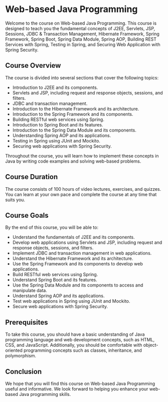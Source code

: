 
# Web-based Java Programming

Welcome to the course on Web-based Java Programming. This course is designed to teach you the fundamental concepts of J2EE, Servlets, JSP, Sessions, JDBC & Transaction Management, Hibernate Framework, Spring Framework, Spring Boot, Spring Data Module, Spring AOP, Building REST Services with Spring, Testing in Spring, and Securing Web Application with Spring Security.

## Course Overview

The course is divided into several sections that cover the following topics:

-   Introduction to J2EE and its components.
-   Servlets and JSP, including request and response objects, sessions, and filters.
-   JDBC and transaction management.
-   Introduction to the Hibernate Framework and its architecture.
-   Introduction to the Spring Framework and its components.
-   Building RESTful web services using Spring.
-   Introduction to Spring Boot and its features.
-   Introduction to the Spring Data Module and its components.
-   Understanding Spring AOP and its applications.
-   Testing in Spring using JUnit and Mockito.
-   Securing web applications with Spring Security.

Throughout the course, you will learn how to implement these concepts in Java by writing code examples and solving web-based problems.

## Course Duration

The course consists of 100 hours of video lectures, exercises, and quizzes. You can learn at your own pace and complete the course at any time that suits you.

## Course Goals

By the end of this course, you will be able to:

-   Understand the fundamentals of J2EE and its components.
-   Develop web applications using Servlets and JSP, including request and response objects, sessions, and filters.
-   Implement JDBC and transaction management in web applications.
-   Understand the Hibernate Framework and its architecture.
-   Use the Spring Framework and its components to develop web applications.
-   Build RESTful web services using Spring.
-   Understand Spring Boot and its features.
-   Use the Spring Data Module and its components to access and manipulate data.
-   Understand Spring AOP and its applications.
-   Test web applications in Spring using JUnit and Mockito.
-   Secure web applications with Spring Security.

## Prerequisites

To take this course, you should have a basic understanding of Java programming language and web development concepts, such as HTML, CSS, and JavaScript. Additionally, you should be comfortable with object-oriented programming concepts such as classes, inheritance, and polymorphism.

## Conclusion

We hope that you will find this course on Web-based Java Programming useful and informative. We look forward to helping you enhance your web-based Java programming skills.